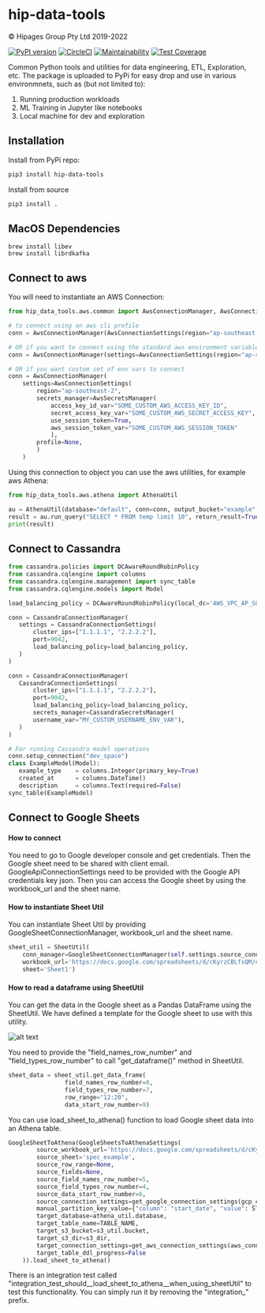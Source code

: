 # hip-data-tools
© Hipages Group Pty Ltd 2019-2022

[![PyPI version](https://badge.fury.io/py/hip-data-tools.svg)](https://pypi.org/project/hip-data-tools/#history) 
[![CircleCI](https://circleci.com/gh/hipagesgroup/data-tools/tree/master.svg?style=svg)](https://circleci.com/gh/hipagesgroup/data-tools/tree/master)
[![Maintainability](https://api.codeclimate.com/v1/badges/bb4c3f9ce84ccec71c76/maintainability)](https://codeclimate.com/repos/5d53b4c199b9430177008586/maintainability)
[![Test Coverage](https://api.codeclimate.com/v1/badges/bb4c3f9ce84ccec71c76/test_coverage)](https://codeclimate.com/repos/5d53b4c199b9430177008586/test_coverage)

Common Python tools and utilities for data engineering, ETL, Exploration, etc. 
The package is uploaded to PyPi for easy drop and use in various environmnets, such as (but not limited to):

1. Running production workloads
2. ML Training in Jupyter like notebooks
3. Local machine for dev and exploration


## Installation
Install from PyPi repo:
```bash
pip3 install hip-data-tools
```

Install from source
```bash
pip3 install .
```

## MacOS Dependencies
```
brew install libev
brew install librdkafka
```

## Connect to aws 

You will need to instantiate an AWS Connection:
```python
from hip_data_tools.aws.common import AwsConnectionManager, AwsConnectionSettings, AwsSecretsManager

# to connect using an aws cli profile
conn = AwsConnectionManager(AwsConnectionSettings(region="ap-southeast-2", secrets_manager=None, profile="default"))

# OR if you want to connect using the standard aws environment variables
conn = AwsConnectionManager(settings=AwsConnectionSettings(region="ap-southeast-2", secrets_manager=AwsSecretsManager(), profile=None))

# OR if you want custom set of env vars to connect
conn = AwsConnectionManager(
    settings=AwsConnectionSettings(
        region="ap-southeast-2",
        secrets_manager=AwsSecretsManager(
            access_key_id_var="SOME_CUSTOM_AWS_ACCESS_KEY_ID",
            secret_access_key_var="SOME_CUSTOM_AWS_SECRET_ACCESS_KEY",
            use_session_token=True,
            aws_session_token_var="SOME_CUSTOM_AWS_SESSION_TOKEN"
            ),
        profile=None,
        )
    )

```

Using this connection to object you can use the aws utilities, for example aws Athena:
```python
from hip_data_tools.aws.athena import AthenaUtil

au = AthenaUtil(database="default", conn=conn, output_bucket="example", output_key="tmp/scratch/")
result = au.run_query("SELECT * FROM temp limit 10", return_result=True)
print(result)
```

## Connect to Cassandra

 ```python
from cassandra.policies import DCAwareRoundRobinPolicy
from cassandra.cqlengine import columns
from cassandra.cqlengine.management import sync_table
from cassandra.cqlengine.models import Model

load_balancing_policy = DCAwareRoundRobinPolicy(local_dc='AWS_VPC_AP_SOUTHEAST_2')

conn = CassandraConnectionManager(
    settings = CassandraConnectionSettings(
        cluster_ips=["1.1.1.1", "2.2.2.2"],
        port=9042,
        load_balancing_policy=load_balancing_policy,
    )
)

conn = CassandraConnectionManager(
    CassandraConnectionSettings(
        cluster_ips=["1.1.1.1", "2.2.2.2"],
        port=9042,
        load_balancing_policy=load_balancing_policy,
        secrets_manager=CassandraSecretsManager(
        username_var="MY_CUSTOM_USERNAME_ENV_VAR"),
    )
)

# For running Cassandra model operations
conn.setup_connection("dev_space")
class ExampleModel(Model):
    example_type    = columns.Integer(primary_key=True)
    created_at      = columns.DateTime()
    description     = columns.Text(required=False)
sync_table(ExampleModel)
```

## Connect to Google Sheets

#### How to connect
You need to go to Google developer console and get credentials. Then the Google sheet need to be shared with client email. GoogleApiConnectionSettings need to be provided with the Google API credentials key json. Then you can access the Google sheet by using the workbook_url and the sheet name.

#### How to instantiate Sheet Util
You can instantiate Sheet Util by providing GoogleSheetConnectionManager, workbook_url and the sheet name.
```python
sheet_util = SheetUtil(
    conn_manager=GoogleSheetConnectionManager(self.settings.source_connection_settings),
    workbook_url='https://docs.google.com/spreadsheets/d/cKyrzCBLfsQM/edit?usp=sharing',
    sheet='Sheet1')
```

#### How to read a dataframe using SheetUtil
You can get the data in the Google sheet as a Pandas DataFrame using the SheetUtil. We have defined a template for the Google sheet to use with this utility. 

![alt text](https://img.techpowerup.org/200311/screen-shot-2020-03-11-at-4-08-25-pm.png)

You need to provide the "field_names_row_number" and "field_types_row_number" to call "get_dataframe()" method in SheetUtil.

```python
sheet_data = sheet_util.get_data_frame(
                field_names_row_number=8,
                field_types_row_number=7,
                row_range="12:20",
                data_start_row_number=9)
```



You can use load_sheet_to_athena() function to load Google sheet data into an Athena table.

```python
GoogleSheetToAthena(GoogleSheetsToAthenaSettings(
        source_workbook_url='https://docs.google.com/spreadsheets/d/cKyrzCBLfsQM/edit?usp=sharing',
        source_sheet='spec_example',
        source_row_range=None,
        source_fields=None,
        source_field_names_row_number=5,
        source_field_types_row_number=4,
        source_data_start_row_number=6,
        source_connection_settings=get_google_connection_settings(gcp_conn_id=GCP_CONN_ID),
        manual_partition_key_value={"column": "start_date", "value": START_DATE},
        target_database=athena_util.database,
        target_table_name=TABLE_NAME,
        target_s3_bucket=s3_util.bucket,
        target_s3_dir=s3_dir,
        target_connection_settings=get_aws_connection_settings(aws_conn_id=AWS_CONN_ID),
        target_table_ddl_progress=False
    )).load_sheet_to_athena()
```

There is an integration test called "integration_test_should__load_sheet_to_athena__when_using_sheetUtil" to test this functionality. You can simply run it by removing the "integration_" prefix.
